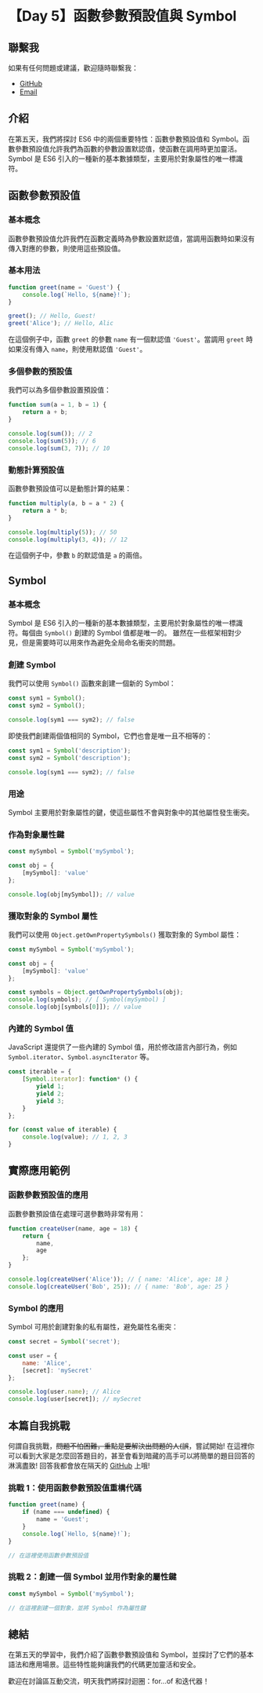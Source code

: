 # 【Day 5】函數參數預設值與 Symbol

## 聯繫我

如果有任何問題或建議，歡迎隨時聯繫我：

- [GitHub](https://github.com/Chung-Chi-Lin)
- [Email](mailto:z0925955648@gmail.com)

## 介紹

在第五天，我們將探討 ES6 中的兩個重要特性：函數參數預設值和 Symbol。函數參數預設值允許我們為函數的參數設置默認值，使函數在調用時更加靈活。Symbol 是 ES6 引入的一種新的基本數據類型，主要用於對象屬性的唯一標識符。

## 函數參數預設值

### 基本概念

函數參數預設值允許我們在函數定義時為參數設置默認值，當調用函數時如果沒有傳入對應的參數，則使用這些預設值。

### 基本用法

```javascript
function greet(name = 'Guest') {
    console.log(`Hello, ${name}!`);
}

greet(); // Hello, Guest!
greet('Alice'); // Hello, Alic
```

在這個例子中，函數 `greet` 的參數 `name` 有一個默認值 `'Guest'`。當調用 `greet` 時如果沒有傳入 `name`，則使用默認值 `'Guest'`。

### 多個參數的預設值

我們可以為多個參數設置預設值：

```javascript
function sum(a = 1, b = 1) {
    return a + b;
}

console.log(sum()); // 2
console.log(sum(5)); // 6
console.log(sum(3, 7)); // 10
```

### 動態計算預設值

函數參數預設值可以是動態計算的結果：

```javascript
function multiply(a, b = a * 2) {
    return a * b;
}

console.log(multiply(5)); // 50
console.log(multiply(3, 4)); // 12
```

在這個例子中，參數 `b` 的默認值是 `a` 的兩倍。

## Symbol

### 基本概念

Symbol 是 ES6 引入的一種新的基本數據類型，主要用於對象屬性的唯一標識符。每個由 `Symbol()` 創建的 Symbol 值都是唯一的。
雖然在一些框架相對少見，但是需要時可以用來作為避免全局命名衝突的問題。
### 創建 Symbol

我們可以使用 `Symbol()` 函數來創建一個新的 Symbol：

```javascript
const sym1 = Symbol();
const sym2 = Symbol();

console.log(sym1 === sym2); // false
```

即使我們創建兩個值相同的 Symbol，它們也會是唯一且不相等的：

```javascript
const sym1 = Symbol('description');
const sym2 = Symbol('description');

console.log(sym1 === sym2); // false
```

### 用途

Symbol 主要用於對象屬性的鍵，使這些屬性不會與對象中的其他屬性發生衝突。

### 作為對象屬性鍵

```javascript
const mySymbol = Symbol('mySymbol');

const obj = {
    [mySymbol]: 'value'
};

console.log(obj[mySymbol]); // value
```

### 獲取對象的 Symbol 屬性

我們可以使用 `Object.getOwnPropertySymbols()` 獲取對象的 Symbol 屬性：

```javascript
const mySymbol = Symbol('mySymbol');

const obj = {
    [mySymbol]: 'value'
};

const symbols = Object.getOwnPropertySymbols(obj);
console.log(symbols); // [ Symbol(mySymbol) ]
console.log(obj[symbols[0]]); // value
```

### 內建的 Symbol 值

JavaScript 還提供了一些內建的 Symbol 值，用於修改語言內部行為，例如 `Symbol.iterator`、`Symbol.asyncIterator` 等。

```javascript
const iterable = {
    [Symbol.iterator]: function* () {
        yield 1;
        yield 2;
        yield 3;
    }
};

for (const value of iterable) {
    console.log(value); // 1, 2, 3
}
```

## 實際應用範例

### 函數參數預設值的應用

函數參數預設值在處理可選參數時非常有用：

```javascript
function createUser(name, age = 18) {
    return {
        name,
        age
    };
}

console.log(createUser('Alice')); // { name: 'Alice', age: 18 }
console.log(createUser('Bob', 25)); // { name: 'Bob', age: 25 }
```

### Symbol 的應用

Symbol 可用於創建對象的私有屬性，避免屬性名衝突：

```javascript
const secret = Symbol('secret');

const user = {
    name: 'Alice',
    [secret]: 'mySecret'
};

console.log(user.name); // Alice
console.log(user[secret]); // mySecret
```

## 本篇自我挑戰
何謂自我挑戰，~~問題不怕困難，重點是要解決出問題的人(誤~~，嘗試開始! 在這裡你可以看到大家是怎麼回答題目的，甚至會看到暗藏的高手可以將簡單的題目回答的淋漓盡致!
回答我都會放在隔天的 [GitHub](https://github.com/Chung-Chi-Lin) 上哦!

### 挑戰 1：使用函數參數預設值重構代碼

```javascript
function greet(name) {
    if (name === undefined) {
        name = 'Guest';
    }
    console.log(`Hello, ${name}!`);
}

// 在這裡使用函數參數預設值
```

### 挑戰 2：創建一個 Symbol 並用作對象的屬性鍵

```javascript
const mySymbol = Symbol('mySymbol');

// 在這裡創建一個對象，並將 Symbol 作為屬性鍵
```

## 總結

在第五天的學習中，我們介紹了函數參數預設值和 Symbol，並探討了它們的基本語法和應用場景。這些特性能夠讓我們的代碼更加靈活和安全。

歡迎在討論區互動交流，明天我們將探討迴圈：for...of 和迭代器！
